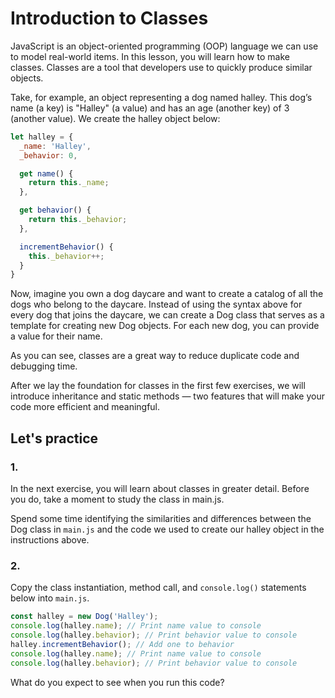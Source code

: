 # Introduction to Classes
JavaScript is an object-oriented programming (OOP) language we can use to model real-world items. In this lesson, you will learn how to make classes. Classes are a tool that developers use to quickly produce similar objects.

Take, for example, an object representing a dog named halley. This dog’s name (a key) is "Halley" (a value) and has an age (another key) of 3 (another value). We create the halley object below:

```javascript
let halley = {
  _name: 'Halley',
  _behavior: 0,

  get name() {
    return this._name;
  },

  get behavior() {
    return this._behavior;
  },

  incrementBehavior() {
    this._behavior++;
  }
}
```

Now, imagine you own a dog daycare and want to create a catalog of all the dogs who belong to the daycare. Instead of using the syntax above for every dog that joins the daycare, we can create a Dog class that serves as a template for creating new Dog objects. For each new dog, you can provide a value for their name.

As you can see, classes are a great way to reduce duplicate code and debugging time.

After we lay the foundation for classes in the first few exercises, we will introduce inheritance and static methods — two features that will make your code more efficient and meaningful.

## Let's practice

### 1.
In the next exercise, you will learn about classes in greater detail. Before you do, take a moment to study the class in main.js.

Spend some time identifying the similarities and differences between the Dog class in `main.js` and the code we used to create our halley object in the instructions above.
### 2.
Copy the class instantiation, method call, and `console.log()` statements below into `main.js`.

```javascript
const halley = new Dog('Halley');
console.log(halley.name); // Print name value to console
console.log(halley.behavior); // Print behavior value to console
halley.incrementBehavior(); // Add one to behavior
console.log(halley.name); // Print name value to console
console.log(halley.behavior); // Print behavior value to console
```
What do you expect to see when you run this code?